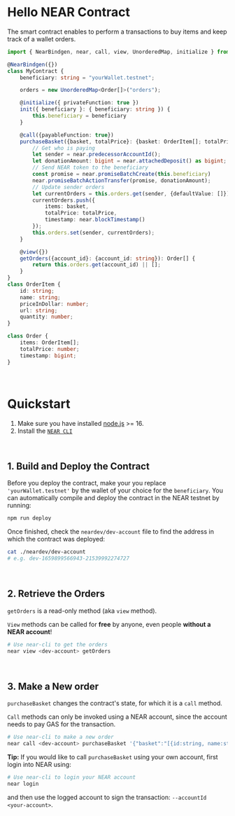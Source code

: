 # Hello NEAR Contract

The smart contract enables to perform a transactions to buy items and keep track of a wallet orders.

```ts
import { NearBindgen, near, call, view, UnorderedMap, initialize } from 'near-sdk-js';

@NearBindgen({})
class MyContract {
    beneficiary: string = "yourWallet.testnet";

    orders = new UnorderedMap<Order[]>("orders");

    @initialize({ privateFunction: true })
    init({ beneficiary }: { beneficiary: string }) {
        this.beneficiary = beneficiary
    }

    @call({payableFunction: true})
    purchaseBasket({basket, totalPrice}: {basket: OrderItem[]; totalPrice: number}) {
        // Get who is paying
        let sender = near.predecessorAccountId();
        let donationAmount: bigint = near.attachedDeposit() as bigint;
        // Send NEAR token to the beneficiary
        const promise = near.promiseBatchCreate(this.beneficiary)
        near.promiseBatchActionTransfer(promise, donationAmount);
        // Update sender orders
        let currentOrders = this.orders.get(sender, {defaultValue: []});
        currentOrders.push({
            items: basket,
            totalPrice: totalPrice,
            timestamp: near.blockTimestamp()
        });
        this.orders.set(sender, currentOrders);
    }

    @view({})
    getOrders({account_id}: {account_id: string}): Order[] {
        return this.orders.get(account_id) || [];
    }
}
class OrderItem {
    id: string;
    name: string;
    priceInDollar: number;
    url: string;
    quantity: number;
}

class Order {
    items: OrderItem[];
    totalPrice: number;
    timestamp: bigint;
}
```

<br />

# Quickstart

1. Make sure you have installed [node.js](https://nodejs.org/en/download/package-manager/) >= 16.
2. Install the [`NEAR CLI`](https://github.com/near/near-cli#setup)

<br />

## 1. Build and Deploy the Contract
Before you deploy the contract, make your you replace `'yourWallet.testnet'` by the wallet of your choice for the `beneficiary`. You can automatically compile and deploy the contract in the NEAR testnet by running:

```bash
npm run deploy
```

Once finished, check the `neardev/dev-account` file to find the address in which the contract was deployed:

```bash
cat ./neardev/dev-account
# e.g. dev-1659899566943-21539992274727
```

<br />

## 2. Retrieve the Orders

`getOrders` is a read-only method (aka `view` method).

`View` methods can be called for **free** by anyone, even people **without a NEAR account**!

```bash
# Use near-cli to get the orders
near view <dev-account> getOrders
```

<br />

## 3. Make a New order
`purchaseBasket` changes the contract's state, for which it is a `call` method.

`Call` methods can only be invoked using a NEAR account, since the account needs to pay GAS for the transaction.

```bash
# Use near-cli to make a new order
near call <dev-account> purchaseBasket '{"basket":"[{id:string, name:string, priceInDollar:number, url:string, quantity:number}, ...], totalPrice: number"}' --accountId <dev-account>
```

**Tip:** If you would like to call `purchaseBasket` using your own account, first login into NEAR using:

```bash
# Use near-cli to login your NEAR account
near login
```

and then use the logged account to sign the transaction: `--accountId <your-account>`.
